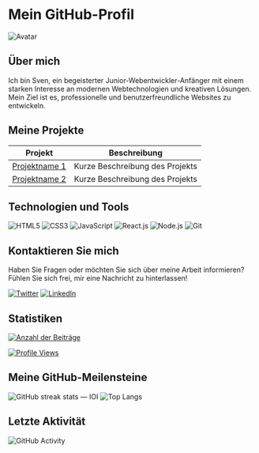 # Mein GitHub-Profil

![Avatar](https://avatars.githubusercontent.com/u/129845404?v=4)

## Über mich

Ich bin Sven, ein begeisterter Junior-Webentwickler-Anfänger mit einem starken Interesse an modernen Webtechnologien und kreativen Lösungen. Mein Ziel ist es, professionelle und benutzerfreundliche Websites zu entwickeln.

## Meine Projekte

| Projekt | Beschreibung |
|---------|-------------|
| [Projektname 1](https://github.com/IhrBenutzername/Projektname1) | Kurze Beschreibung des Projekts |
| [Projektname 2](https://github.com/IhrBenutzername/Projektname2) | Kurze Beschreibung des Projekts |

## Technologien und Tools

![HTML5](https://img.shields.io/badge/-HTML5-E34F26?style=flat-square&logo=html5&logoColor=white)
![CSS3](https://img.shields.io/badge/-CSS3-1572B6?style=flat-square&logo=css3&logoColor=white)
![JavaScript](https://img.shields.io/badge/-JavaScript-F7DF1E?style=flat-square&logo=javascript&logoColor=black)
![React.js](https://img.shields.io/badge/-React.js-61DAFB?style=flat-square&logo=react&logoColor=white)
![Node.js](https://img.shields.io/badge/-Node.js-339933?style=flat-square&logo=nodedotjs&logoColor=white)
![Git](https://img.shields.io/badge/-Git-F05032?style=flat-square&logo=git&logoColor=white)

## Kontaktieren Sie mich

Haben Sie Fragen oder möchten Sie sich über meine Arbeit informieren? Fühlen Sie sich frei, mir eine Nachricht zu hinterlassen!

[![Twitter](https://img.shields.io/twitter/follow/[IhrTwitterKonto]?style=social)](https://twitter.com/[IhrTwitterKonto])
[![LinkedIn](https://img.shields.io/badge/LinkedIn-Information-0077B5.svg)](https://www.linkedin.com/in/[IhrLinkedInProfil])

## Statistiken

[![Anzahl der Beiträge](https://activity-graph.herokuapp.com/graph/?username=[IhrGitHubBenutzername]&theme=dracula&hide_border=true)](https://github.com/IhrBenutzername)

[![Profile Views](https://komarev.com/ghpvc/?username=[IhrGitHubBenutzername])](https://github.com/IhrBenutzername)

## Meine GitHub-Meilensteine

![GitHub streak stats — IOI](https://github-readme-streak-stats.herokuapp.com/?user=[IhrGitHubBenutzername]&theme=dark)
![Top Langs](https://github-readme-stats.vercel.app/api/top-langs/?username=[IhrGitHubBenutzername]&layout=compact&theme=dark)

## Letzte Aktivität

![GitHub Activity](https://github-readme-activity-graph.rastating.dev/graph?username=[IhrGitHubBenutzername]&theme=react&hide_border=true&color=1e95ea&bg_color=ffffff00)
